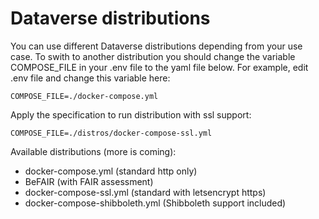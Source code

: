 # Dataverse distributions
You can use different Dataverse distributions depending from your use case. To swith to another distribution you should change the variable COMPOSE_FILE in your .env file to the yaml file below. 
For example, edit .env file and change this variable here:
```
COMPOSE_FILE=./docker-compose.yml
```
Apply the specification to run distribution with ssl support:
```
COMPOSE_FILE=./distros/docker-compose-ssl.yml
``` 

Available distributions (more is coming):
* docker-compose.yml (standard http only)
* BeFAIR (with FAIR assessment)
* docker-compose-ssl.yml (standard with letsencrypt https) 
* docker-compose-shibboleth.yml (Shibboleth support included)
